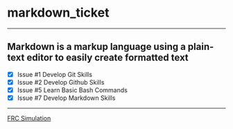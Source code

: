 # markdown_ticket
---
**Markdown** is a markup language using a plain-text editor to easily create formatted text
---
- [x] Issue #1 Develop Git Skills
- [x] Issue #2 Develop Github Skills
- [x] Issue #5 Learn Basic Bash Commands
- [x] Issue #7 Develop Markdown Skills
---
[FRC Simulation](https://www.youtube.com/watch?v=LgniEjI9cCM)